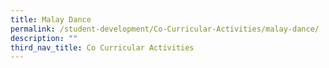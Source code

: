 ```yaml
---
title: Malay Dance
permalink: /student-development/Co-Curricular-Activities/malay-dance/
description: ""
third_nav_title: Co Curricular Activities
---
```


